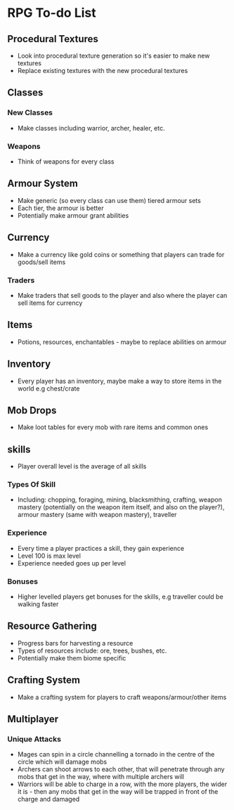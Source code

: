 # RPG To-do List

## Procedural Textures

- Look into procedural texture generation so it's easier to make new textures
- Replace existing textures with the new procedural textures

## Classes

### New Classes

- Make classes including warrior, archer, healer, etc.

### Weapons

- Think of weapons for every class

## Armour System

- Make generic (so every class can use them) tiered armour sets
- Each tier, the armour is better
- Potentially make armour grant abilities

## Currency

- Make a currency like gold coins or something that players can trade for goods/sell items

### Traders

- Make traders that sell goods to the player and also where the player can sell items for currency

## Items

- Potions, resources, enchantables - maybe to replace abilities on armour

## Inventory

- Every player has an inventory, maybe make a way to store items in the world e.g chest/crate

## Mob Drops

- Make loot tables for every mob with rare items and common ones

## skills

- Player overall level is the average of all skills

### Types Of Skill

- Including: chopping, foraging, mining, blacksmithing, crafting, weapon mastery (potentially on the weapon item itself, and also on the player?), armour mastery (same with weapon mastery), traveller

### Experience

- Every time a player practices a skill, they gain experience
- Level 100 is max level
- Experience needed goes up per level

### Bonuses

- Higher levelled players get bonuses for the skills, e.g traveller could be walking faster

## Resource Gathering

- Progress bars for harvesting a resource
- Types of resources include: ore, trees, bushes, etc.
- Potentially make them biome specific

## Crafting System

- Make a crafting system for players to craft weapons/armour/other items

## Multiplayer

### Unique Attacks

- Mages can spin in a circle channelling a tornado in the centre of the circle which will damage mobs
- Archers can shoot arrows to each other, that will penetrate through any mobs that get in the way, where with multiple archers will
- Warriors will be able to charge in a row, with the more players, the wider it is - then any mobs that get in the way will be trapped in front of the charge and damaged
